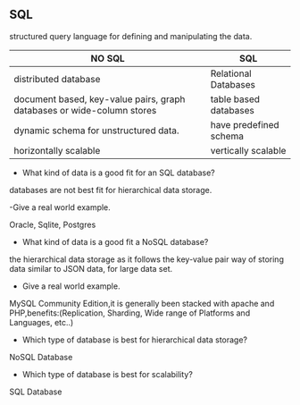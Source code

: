 ## SQL
structured query language for defining and manipulating the data.


  |NO SQL|SQL| 
  |-----|-----| 
  |distributed database| Relational Databases|
  |document based, key-value pairs, graph databases or wide-column stores| table based databases|
  |dynamic schema for unstructured data.|have predefined schema |
  |horizontally scalable|vertically scalable|
  
- What kind of data is a good fit for an SQL database?

databases are not best fit for hierarchical data storage. 

-Give a real world example.

Oracle, Sqlite, Postgres 

- What kind of data is a good fit a NoSQL database?

the hierarchical data storage as it follows the key-value pair way of storing data similar to JSON data, for large data set.

- Give a real world example.

MySQL Community Edition,it is generally been stacked with apache and PHP,benefits:(Replication, Sharding, Wide range of Platforms and Languages, etc..)

- Which type of database is best for hierarchical data storage?

NoSQL Database

- Which type of database is best for scalability?

SQL Database
